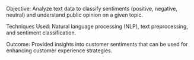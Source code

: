Objective: Analyze text data to classify sentiments (positive, negative, neutral) and understand public opinion on a given topic.

Techniques Used: Natural language processing (NLP), text preprocessing, and sentiment classification.

Outcome: Provided insights into customer sentiments that can be used for enhancing customer experience strategies.
